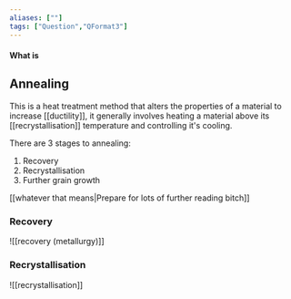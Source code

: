 ```yaml
---
aliases: [""]
tags: ["Question","QFormat3"]
---
```


#### What is
## Annealing
This is a heat treatment method that alters the properties of a material to increase [[ductility]], it generally involves heating a material above its [[recrystallisation]] temperature and controlling it's cooling.

There are 3 stages to annealing:
1) Recovery
2) Recrystallisation
3) Further grain growth

[[whatever that means|Prepare for lots of further reading bitch]]

### Recovery
![[recovery (metallurgy)]]


### Recrystallisation
![[recrystallisation]]
